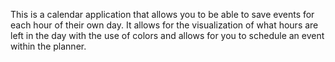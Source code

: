 This is a calendar application that allows you to be able to save events for each hour of their own day. It allows for the visualization of what hours are left in the day with the use of colors and allows for you to schedule an event within the planner. 


